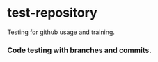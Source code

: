 # test-repository
Testing for github usage and training.

### Code testing with branches and commits.
